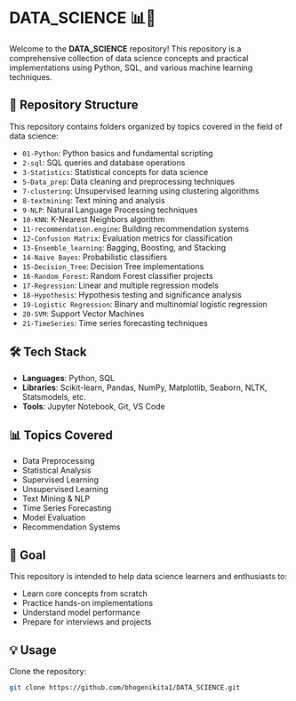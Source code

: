 # DATA_SCIENCE 📊🧠

Welcome to the **DATA_SCIENCE** repository! This repository is a comprehensive collection of data science concepts and practical implementations using Python, SQL, and various machine learning techniques.


## 📁 Repository Structure

This repository contains folders organized by topics covered in the field of data science:

- `01-Python`: Python basics and fundamental scripting
- `2-sql`: SQL queries and database operations
- `3-Statistics`: Statistical concepts for data science
- `5-Data_prep`: Data cleaning and preprocessing techniques
- `7-clustering`: Unsupervised learning using clustering algorithms
- `8-textmining`: Text mining and analysis
- `9-NLP`: Natural Language Processing techniques
- `10-KNN`: K-Nearest Neighbors algorithm
- `11-recommendation.engine`: Building recommendation systems
- `12-Confusion Matrix`: Evaluation metrics for classification
- `13-Ensemble_learning`: Bagging, Boosting, and Stacking
- `14-Naive Bayes`: Probabilistic classifiers
- `15-Decision_Tree`: Decision Tree implementations
- `16-Random_Forest`: Random Forest classifier projects
- `17-Regression`: Linear and multiple regression models
- `18-Hypothesis`: Hypothesis testing and significance analysis
- `19-Logistic Regression`: Binary and multinomial logistic regression
- `20-SVM`: Support Vector Machines
- `21-TimeSeries`: Time series forecasting techniques

## 🛠️ Tech Stack

- **Languages**: Python, SQL
- **Libraries**: Scikit-learn, Pandas, NumPy, Matplotlib, Seaborn, NLTK, Statsmodels, etc.
- **Tools**: Jupyter Notebook, Git, VS Code

## 📊 Topics Covered

- Data Preprocessing
- Statistical Analysis
- Supervised Learning
- Unsupervised Learning
- Text Mining & NLP
- Time Series Forecasting
- Model Evaluation
- Recommendation Systems

## 🧠 Goal

This repository is intended to help data science learners and enthusiasts to:
- Learn core concepts from scratch
- Practice hands-on implementations
- Understand model performance
- Prepare for interviews and projects

## 💡 Usage

Clone the repository:

```bash
git clone https://github.com/bhogenikita1/DATA_SCIENCE.git

